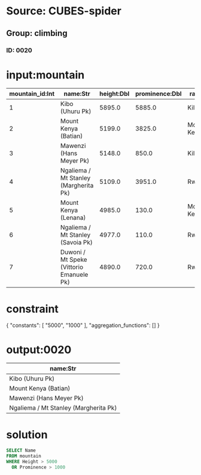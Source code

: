 # Source: CUBES-spider
## Group: climbing
### ID: 0020

# input:mountain

| mountain_id:Int | name:Str | height:Dbl | prominence:Dbl | range:Str | country:Str |
|---|---|---|---|---|---|
| 1 | Kibo (Uhuru Pk) | 5895.0 | 5885.0 | Kilimanjaro | Tanzania |
| 2 | Mount Kenya (Batian) | 5199.0 | 3825.0 | Mount Kenya | Kenya |
| 3 | Mawenzi (Hans Meyer Pk) | 5148.0 | 850.0 | Kilimanjaro | Tanzania |
| 4 | Ngaliema / Mt Stanley (Margherita Pk) | 5109.0 | 3951.0 | Rwenzori | DR Congo Uganda |
| 5 | Mount Kenya (Lenana) | 4985.0 | 130.0 | Mount Kenya | Kenya |
| 6 | Ngaliema / Mt Stanley (Savoia Pk) | 4977.0 | 110.0 | Rwenzori | Uganda |
| 7 | Duwoni / Mt Speke (Vittorio Emanuele Pk) | 4890.0 | 720.0 | Rwenzori | Uganda |

# constraint

{
  "constants": [
    "5000",
    "1000"
  ],
  "aggregation_functions": []
}

# output:0020

| name:Str |
|---|
| Kibo (Uhuru Pk) |
| Mount Kenya (Batian) |
| Mawenzi (Hans Meyer Pk) |
| Ngaliema / Mt Stanley (Margherita Pk) |

# solution

```sql
SELECT Name
FROM mountain
WHERE Height > 5000
  OR Prominence > 1000
```
